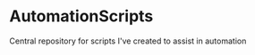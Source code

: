 AutomationScripts
=================

Central repository for scripts I've created to assist in automation
